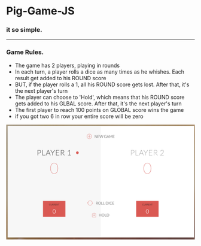 # Pig-Game-JS
### it so simple.

------------------
### Game Rules.
* The game has 2 players, playing in rounds
* In each turn, a player rolls a dice as many times as he whishes. Each result get added to his ROUND score
* BUT, if the player rolls a 1, all his ROUND score gets lost. After that, it's the next player's turn
* The player can choose to 'Hold', which means that his ROUND score gets added to his GLBAL score. After that, it's the next     player's turn
* The first player to reach 100 points on GLOBAL score wins the game
* if you got two 6 in row your entire score will be zero


![Game](game.png)
